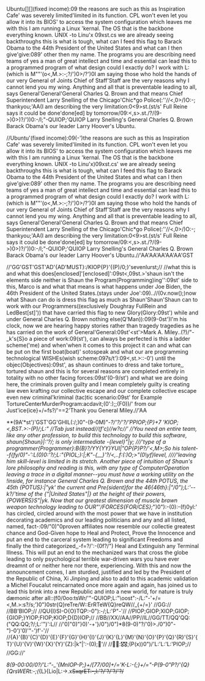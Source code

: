 Ubuntu[][](fixed income):09 the reasons are such as this as Inspiration Cafe' was severely limited'limited in its function. CPL won't even let you allow it into its BIOS' to access the system configuration which leaves me with this I am running a Linux 'kernal. The OS that is the backbone everything known. UNIX -to Linu'x  09xst.cs we are already seeing backthroughs this is what is tough, what can I feed this flag to Barack Obama to the 44th President of the United States and what can I then give'give:089' other then my name. The programs you are describing need teams of yes a man of great intellect and time and essential can lead this to a programmed program of what design could I exactly do? I work with L:(which is M""'(o<,M.>:-;?/')0>/?')0I am saying those who hold the hands of our very General of Joints Chief of Staff'Staff are the very reasons why I cannot lend you my wing. Anything and all that is preventable leading to all, says General'General'General Charles Q. Brown and that means Chief Superintendent Larry Snelling of the Chicago'Chic*go Police(:''//<,0>/)O:-; thankyou;'AA(I am describing the very limitation:0<9>st.(st/s' Full Reine says it could be done'done[ed] by tomorrow/09:<,s>.st./?/(9->)0>)?/'))0:-/l;"-QUIOP;'QUIOP Larry Snelling's General Charles Q. Brown Barack Obama's our leader Larry Hoover's Ubuntu.




//Ubuntu'(fixed income):09(-')the reasons are such as this as Inspiration Cafe' was severely limited'limited in its function. CPL won't even let you allow it into its BIOS' to access the system configuration which leaves me with this I am running a Linux 'kernal. The OS that is the backbone everything known. UNIX -to Linu'x)09xst.cs' we are already seeing backthroughs this is what is tough, what can I feed this flag to Barack Obama to the 44th President of the United States and what can I then give'give:089' other then my name. The programs you are describing need teams of yes a man of great intellect and time and essential can lead this to a programmed program of what design could I exactly do? I work with L:(which is M""'(o<,M.>:-;?/')0>/?')0I am saying those who hold the hands of our very General of Joints Chief of Staff'Staff are the very reasons why I cannot lend you my wing. Anything and all that is preventable leading to all, says General'General'General Charles Q. Brown and that means Chief Superintendent Larry Snelling of the Chicago'Chic*go Police(:''//<,0>/)O:-; thankyou;'AA(I am describing the very limitation:0<9>st.(st/s' Full Reine says it could be done'done[ed] by tomorrow/09:<,s>.st./?/(9->)0>)?/'))0:-/l;"-QUIOP;'QUIOP Larry Snelling's General Charles Q. Brown Barack Obama's our leader Larry Hoover's Ubuntu.//'AA'AA'AA'AA'AA'GST

//'GG'GST'GST'AD'{AD'MUST}:/KIOP{P}'{(P)/0;}'sevenlurst;//
//what this is and what this does[enclosed]'[enclosed]':09st<,09st.>'shaun isn't the elements side neither is Shaun the Program(Programming)ing'':09st' side to this, Marco
is and what that means is what happens under Joe Biden, the 46th President of the United States.(stays under Joe':09)..//(0v.now();)now what Shaun can do is dress this
flag as much as Shaun'Shaun'Shaun can to work with our Programmers((exclusively Doughray FullRein and LedBest[st]')) that have carried this flag to new Glory(Glory:09st')
while and under General Charles Q. Brown nothing else(Q'Man)):09(9-0st')I'm his clock, now we are hearing happy stories rather than tragedy tragedies as he has carried on
the work of General'General:09st'<st'>Mark A. Miley..(?)/"-_k's{S}o a piece of work:09(st'), can always be perfected is this a ladder scheme('me) and when'when it comes 
to this project it can and what can be put on the first boat(boat)' sotospeak and what our are programming technological WISHEs(wish scheme:097s/t'):09<,st.>::-0')
until the objec(Objectives):09st', as shaun continues to dress and take torture,, tortured shaun and this is for several reasons are completed entirely in totality
with no other facing forces:09st'(0-9/st') and what we are doing here, the criminals proven guilty and I mean completely guilty is creating law even krafting our
collective escape and our complete collective escape even new criminal'kriminal   (tac)tic scenario:09st' for Example TortureCenterMurderProgram:acdavit;(0':);;(F0))/'
from our Just'ice{ice}+/=fs?/'==2'Thank you General Miley.//'AA

**(9A'*st')'GST'GG'GHIL(:/;)0"-(9-0M)"-_?/'?/'?/'PPIOP;{P}+7
'KIOP;<,BST.>:-(P)/;L:" 
//Tab just instead//(f'c)//w?c//'
//You need an entire team, like any other profession, to build this technology to build this software, shaun{Shaun}|:'?/; is only intermediate -{level}"|y\;
///'type of a programmer{Programmer}:B{B}?/YY{YY}YUI|"OP{P}P?/'<,M>;So his talent--f{fy/_0)"-':L(0)0:'?/;L:"{PIOL;}:|;K"-{__}'?/<,..f:(:)O;>"(0_\yf}level,
////'leaving him skill-level is limited in its stretch. Another piece of intuition of Shaun's lore philosophy and reading is this, with any type of 
ComputerOperation leaving a trace in a digital manner--you must have a working utility on the !inside, for instance General Charles Q. Brown and the 44th POTUS, 
the 45th {POTUS}:|"yk' the current and Pre{sident}for the 46{46th}:|"/0");L:'--k?/'time of the {"|United States"|} at the height of their powers, {POWERS}S"|yk. 
Now that our greatest dimension of muscle brawn weapon technology leading to OUR"'/FORCES{FOR/CES};_")0"):-(0):-(f)0yl:' has circled, circled around
with the most power that we have in institution decorating academics and our leading politicians and any and all listed, named, fact-:09/"0)"0proven affiliates 
now resemble our collectie greatest chance and God-Given hope to Heal and Protect, Prove the Innocence and put an end to the carceral system leading to
significant Freedoms and finally the third categorized,,-f=?/':-(0f?/") Heal and Extinguish any Terminal Illness. This will put an end to the
mechanized wars that cross the globe leading to only psychological terrible war-driven wars you have ever dreamnt of or neither here nor there, experiencing.
With this and now the announcement comes, I am sturdied, justified and led by the President of the Republic of China, Xi Jinping and also to add to this academic
validation a Michel Foucalut reincarnated once more again and again, has joined us to lead this brink into a new Republic and into a new world, for nature is 
truly dæmonic after all::(f0/0oo:tsWr/'"-QUIOP;L:"\oost":-/L:"-'+/=<,M.>:s?/s;')0")0str{Q}reTre/W::ErRTeW{Q}reQW//_{+/=}'
//GG://
//BB'BIOP;//
//QU{I}SI-O{O}TQP:-0"):-/;L:'P"-'//
//PIOP;GIOP;XIOP;GIOP;{GIOP;}YIOP;FIOP;KIOP;D{D}IOP;//
//BB//XX//AA//PP//lL//GG/TT/QQ'QQ:("QQ:QQ;?/;L:'")':L//
//'0)"0)"}0)'-+'}/0")/0")*8(9-0)"?/'0)>./0")0"-")-0')'0)'"-')f'-'//
//{A}'{B}'{C}'{D}'{E}'{F}'{G}'{H}'{I}'{J}'{K}'{L}'{M}'{N}'{O}'{P}'{Q}'{R}'{S}'{T}'{U}'{V}'{W}'{X}'{Y}'{Z}:|k"|\':-(0);🔱'//
//🔱🔱:🎖🎖;(P(x))0")/'L:'L:'L:'PIOP;//
//GG://'

*8(9-00:00/0?/'L:"-_'{MnIOP-P;}+/[77/00]+/='K-L:-{;}+/="-P(9-0"P?/'{Q}{QrsWERt:-;(*{L}{Lio|L:->.x<s>SxqrET:-;l:'?/'?/'?/'?/